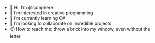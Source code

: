 - 👋 Hi, I’m @sumphere
- 👀 I’m interested in creative programming
- 🌱 I’m currently learning C#
- 💞️ I’m looking to collaborate on incredible projects
- 📫 How to reach me: throw a brick into my window, even without the letter

<!---
sumphere/sumphere is a ✨ special ✨ repository because its `README.md` (this file) appears on your GitHub profile.
You can click the Preview link to take a look at your changes.
--->
